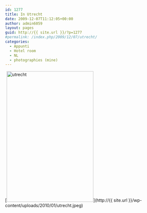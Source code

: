 ```yaml
---
id: 1277
title: In Utrecht
date: 2009-12-07T11:12:05+00:00
author: admin6059
layout: pages
guid: http://{{ site.url }}/?p=1277
#permalink: /index.php/2009/12/07/utrecht/
categories:
  - Appunti
  - Hotel room
  - NL
  - photographies (mine)
---
```

[<img class="aligncenter wp-image-1274 size-full" title="utrecht" src="http://{{ site.url }}/wp-content/uploads/2010/01/utrecht.jpeg" alt="utrecht" width="283" height="425" srcset="http://{{ site.url }}/wp-content/uploads/2010/01/utrecht.jpeg 283w, http://{{ site.url }}/wp-content/uploads/2010/01/utrecht-200x300.jpeg 200w" sizes="(max-width: 283px) 100vw, 283px" />](http://{{ site.url }}/wp-content/uploads/2010/01/utrecht.jpeg)
